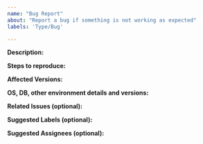 ```yaml
---
name: "Bug Report"
about: "Report a bug if something is not working as expected"
labels: 'Type/Bug'

---
```


**Description:**
<!-- Give a brief description of the bug -->

**Steps to reproduce:**

**Affected Versions:**

**OS, DB, other environment details and versions:**

**Related Issues (optional):**
<!-- Any related issues such as sub tasks, issues reported in other repositories (e.g component repositories), similar problems, etc. -->

**Suggested Labels (optional):**
<!-- Optional comma separated list of suggested labels. Non committers can’t assign labels to issues, so this will help issue creators who are not a committer to suggest possible labels-->

**Suggested Assignees (optional):**
<!--Optional comma separated list of suggested team members who should attend the issue. Non committers can’t assign issues to assignees, so this will help issue creators who are not a committer to suggest possible assignees-->
